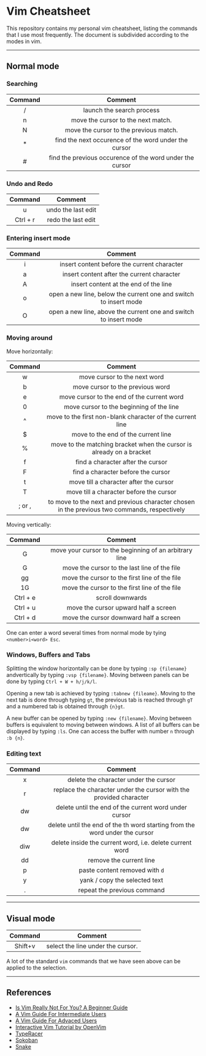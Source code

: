 # Vim Cheatsheet

This repository contains my personal vim cheatsheet, listing the commands that I use most frequently. The document is subdivided according to the modes in vim.

******

## Normal mode

### Searching

| Command | Comment |
| :-----: | :-----: |
| / | launch the search process |
| n | move the cursor to the next match. |
| N | move the cursor to the previous match. |
| * | find the next occurence of the word under the cursor |
| # | find the previous occurence of the word under the cursor |

### Undo and Redo

| Command | Comment |
| :-----: | :-----: |
| u | undo the last edit |
| Ctrl + r | redo the last edit |


### Entering insert mode
| Command | Comment |
| :------: | :-----: |
| i | insert content before the current character |
| a | insert content after the current character |
| A | insert content at the end of the line |
| o | open a new line, below the current one and switch to insert mode |
| O | open a new line, above the current one and switch to insert mode |

### Moving around

Move horizontally:

| Command | Comment |
| :-----: | :-----: |
| w | move cursor to the next word |
| b | move cursor to the previous word |
| e | move cursor to the end of the current word |
| 0 | move cursor to the beginning of the line |
| ^ | move to the first non-blank character of the current line |
| $ | move to the end of the current line |
| % | move to the matching bracket when the cursor is already on a bracket |
| f<character> | find a character after the cursor |
| F<character> | find a character before the cursor |
| t<character> | move till a character after the cursor |
| T<character> | move till a character before the cursor |
| ; or , | to move to the next and previous character chosen in the previous two commands, respectively |

Moving vertically:

| Command | Comment |
| :-----: | :-----: |
| <line number> G | move your cursor to the beginning of an arbitrary line |
| G | move the cursor to the last line of the file |
| gg | move the cursor to the first line of the file |
| 1G | move the cursor to the first line of the file |
| Ctrl + e | scroll downwards |
| Ctrl + u | move the cursor upward half a screen |
| Ctrl + d | move the cursor downward half a screen |

One can enter a word several times from normal mode by tying `<number>i<word> Esc`.

### Windows, Buffers and Tabs

Splitting the window horizontally can be done by typing `:sp {filename}` andvertically by typing `:vsp {filename}`. Moving between panels can be done
by typing `Ctrl + W + h/j/k/l`.

Opening a new tab is achieved by typing `:tabnew {fileame}`.
Moving to the next tab is done through typing `gt`, the previous tab is reached through `gT` and a numbered tab is obtained through `{n}gt`.

A new buffer can be opened by typing `:new {filename}`. Moving between buffers is equivalent to moving between windows.
A list of all buffers can be displayed by typing `:ls`. One can access the buffer with number `n` through `:b {n}`.

### Editing text

| Command | Comment |
| :-----: | :-----: |
| x | delete the character under the cursor |
| r<character> | replace the character under the cursor with the provided character |
| dw | delete until the end of the current word under cursor | 
| d<n>w | delete until the end of the <n>th word starting from the word under the cursor |
| diw | delete inside the current word, i.e. delete current word |
| dd | remove the current line |
| p | paste content removed with `d` |
| y | yank / copy the selected text |
| . | repeat the previous command |

******

## Visual mode

| Command | Comment |
| :-----: | :-----: |
| Shift+v | select the line under the cursor. |

A lot of the standard `vim` commands that we have seen above can be applied to the selection.

******

## References

- [Is Vim Really Not For You? A Beginner Guide](https://thevaluable.dev/vim-beginner/)
- [A Vim Guide For Intermediate Users](https://thevaluable.dev/vim-intermediate/)
- [A Vim Guide For Advaced Users](https://thevaluable.dev/vim-advanced/)
- [Interactive Vim Tutorial by OpenVim](https://www.openvim.com/tutorial.html)
- [TypeRacer](https://play.typeracer.com/)
- [Sokoban](https://matthieucneude.com/sokoban/)
- [Snake](https://matthieucneude.com/snake/)
